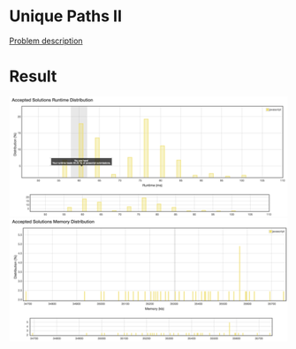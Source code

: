 # Unique Paths II

[Problem description](https://leetcode.com/problems/unique-paths-ii/description)

# Result

![result_runtime](result_runtime.png)
![result_space](result_space.png)
